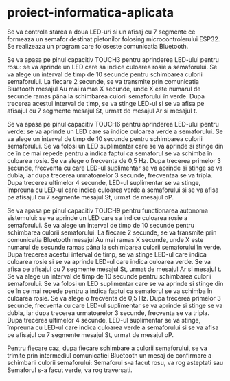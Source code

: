 # proiect-informatica-aplicata
Se va controla starea a doua LED-uri si un afisaj cu 7 segmente ce formeaza un semafor destinat pietonilor folosing microcontrolerului ESP32. Se realizeaza un program care foloseste comunicatia Bluetooth.


Se va apasa pe pinul capacitiv TOUCH3 pentru aprinderea LED-ului pentru rosu: se va aprinde un LED care sa indice culoarea rosie a semaforului. Se va alege un interval de timp de 10 secunde pentru schimbarea culorii semaforului. La fiecare 2 secunde, se va transmite prin comunicatia Bluetooth mesajul Au mai ramas X secunde, unde X este numarul de secunde ramas pâna la schimbarea culorii semaforului în verde. Dupa trecerea acestui interval de timp, se va stinge LED-ul si se va afisa pe afisajul cu 7 segmente mesajul St, urmat de mesajul Ar si mesajul t.

Se va apasa pe pinul capacitiv TOUCH6 pentru aprinderea LED-ului pentru verde: se va aprinde un LED care sa indice culoarea verde a semaforului. Se va alege un interval de timp de 10 secunde pentru schimbarea culorii semaforului. Se va folosi un LED suplimentar care se va aprinde si stinge din ce în ce mai repede pentru a indica faptul ca semaforul se va schimba în culoarea rosie. Se va alege o frecventa  de 0,5 Hz. Dupa trecerea primelor 3 secunde, frecventa cu care LED-ul suplimentar se va aprinde si stinge se va dubla, iar dupa trecerea urmatoarelor 3 secunde, frecventaa se va tripla. Dupa trecerea ultimelor 4 secunde, LED-ul suplimentar se va stinge, împreuna cu LED-ul care indica culoarea verde a semaforului si se va afisa pe afisajul cu 7 segmente mesajul St, urmat de mesajul oP.

Se va apasa pe pinul capacitiv TOUCH9 pentru functionarea autonoma sistemului: se va aprinde un LED care sa indice culoarea rosie a semaforului. Se va alege un interval de timp de 10 secunde pentru schimbarea culorii semaforului. La fiecare 2 secunde, se va transmite prin comunicatia Bluetooth mesajul Au mai ramas X secunde, unde X este numarul de secunde ramas pâna la schimbarea culorii semaforului în verde. Dupa trecerea acestui interval de timp, se va stinge LED-ul care indica culoarea rosie si se va aprinde LED-ul care indica culoarea verde. Se va afisa pe afisajul cu 7 segmente mesajul St, urmat de mesajul Ar si mesajul t. Se va alege un interval de timp de 10 secunde pentru schimbarea culorii semaforului. Se va folosi un LED suplimentar care se va aprinde si stinge din ce în ce mai repede pentru a indica faptul ca semaforul se va schimba în culoarea rosie. Se va alege o frecventa  de 0,5 Hz. Dupa trecerea primelor 3 secunde, frecventa cu care LED-ul suplimentar se va aprinde si stinge se va dubla, iar dupa  trecerea urmatoarelor 3 secunde, frecventa se va tripla. Dupa trecerea ultimelor 4 secunde, LED-ul suplimentar se va stinge, împreuna cu LED-ul care indica culoarea verde a semaforului si se va afisa pe afisajul cu 7 segmente mesajul St, urmat de mesajul oP.

Pentru fiecare caz, dupa fiecare schimbare a culorii semaforului, se va trimite prin intermediul comunicatiei Bluetooth un mesaj de confirmare a schimbarii culorii semaforului: Semaforul s-a facut rosu, va rog asteptati sau Semaforul s-a facut verde, va rog traversati.
